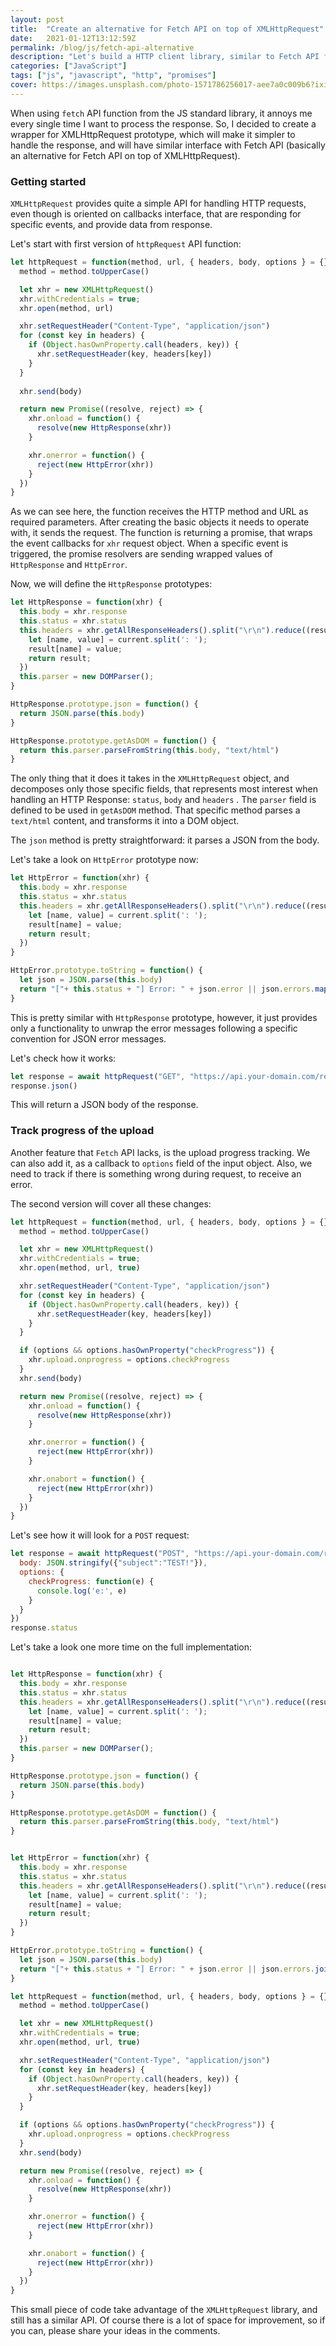 ```yaml
---
layout: post
title:  "Create an alternative for Fetch API on top of XMLHttpRequest"
date:   2021-01-12T13:12:59Z
permalink: /blog/js/fetch-api-alternative
description: "Let's build a HTTP client library, similar to Fetch API function, on top of XMLHttpRequest"
categories: ["JavaScript"]
tags: ["js", "javascript", "http", "promises"]
cover: https://images.unsplash.com/photo-1571786256017-aee7a0c009b6?ixid=MXwxMjA3fDB8MHxwaG90by1wYWdlfHx8fGVufDB8fHw%3D&ixlib=rb-1.2.1&auto=format&fit=crop&w=1850&h=750&q=80
---
```



When using `fetch` API function from the JS standard library, it annoys me every single time I want to process the response. So, I decided to create a wrapper for XMLHttpRequest prototype, which will make it simpler to handle the response, and will have similar interface with Fetch API (basically an alternative for Fetch API on top of XMLHttpRequest).

### Getting started

`XMLHttpRequest` provides quite a simple API for handling HTTP requests, even though is oriented on callbacks interface, that are responding for specific events, and provide data from response.

Let's start with first version of `httpRequest` API function:

```js
let httpRequest = function(method, url, { headers, body, options } = {}) {
  method = method.toUpperCase()

  let xhr = new XMLHttpRequest()
  xhr.withCredentials = true;
  xhr.open(method, url)

  xhr.setRequestHeader("Content-Type", "application/json")
  for (const key in headers) {
    if (Object.hasOwnProperty.call(headers, key)) {
      xhr.setRequestHeader(key, headers[key])
    }
  }
  
  xhr.send(body)

  return new Promise((resolve, reject) => {
    xhr.onload = function() {
      resolve(new HttpResponse(xhr))
    }

    xhr.onerror = function() {
      reject(new HttpError(xhr))
    }
  })
}
```

As we can see here, the function receives the HTTP method and URL as required parameters. After creating the basic objects it needs to operate with, it sends the request. The function is returning a promise, that wraps the event callbacks for `xhr` request object. When a specific event is triggered, the promise resolvers are sending wrapped values of `HttpResponse` and `HttpError`.

Now, we will define the `HttpResponse` prototypes:

```javascript
let HttpResponse = function(xhr) {
  this.body = xhr.response
  this.status = xhr.status
  this.headers = xhr.getAllResponseHeaders().split("\r\n").reduce((result, current) => {
    let [name, value] = current.split(': ');
    result[name] = value;
    return result;
  })
  this.parser = new DOMParser();
}

HttpResponse.prototype.json = function() {
  return JSON.parse(this.body)
}

HttpResponse.prototype.getAsDOM = function() {
  return this.parser.parseFromString(this.body, "text/html")
}
```

The only thing that it does it takes in the `XMLHttpRequest` object, and decomposes only those specific fields, that represents most interest when handling an HTTP Response: `status`, `body` and `headers` . The `parser` field is defined to be used in `getAsDOM` method. That specific method parses a `text/html` content, and transforms it into a DOM object.

The `json` method is pretty straightforward: it parses a JSON from the body.

Let's take a look on `HttpError` prototype now: 

```javascript
let HttpError = function(xhr) {
  this.body = xhr.response
  this.status = xhr.status
  this.headers = xhr.getAllResponseHeaders().split("\r\n").reduce((result, current) => {
    let [name, value] = current.split(': ');
    result[name] = value;
    return result;
  })
}

HttpError.prototype.toString = function() {
  let json = JSON.parse(this.body)
  return "["+ this.status + "] Error: " + json.error || json.errors.map(e => e.message).join(", ")
}
```

This is pretty similar with `HttpResponse` prototype, however, it just provides only a functionality to unwrap the error messages following a specific convention for JSON error messages.

Let's check how it works:

```js
let response = await httpRequest("GET", "https://api.your-domain.com/resource/1")
response.json()
```

This will return a JSON body of the response. 

### Track progress of the upload

Another feature that `Fetch` API lacks, is the upload progress tracking. We can also add it, as a callback to `options` field of the input object. Also, we need to track if there is something wrong during request, to receive an error.

The second version will cover all these changes:

```js
let httpRequest = function(method, url, { headers, body, options } = {}) {
  method = method.toUpperCase()

  let xhr = new XMLHttpRequest()
  xhr.withCredentials = true;
  xhr.open(method, url, true)

  xhr.setRequestHeader("Content-Type", "application/json")
  for (const key in headers) {
    if (Object.hasOwnProperty.call(headers, key)) {
      xhr.setRequestHeader(key, headers[key])
    }
  }

  if (options && options.hasOwnProperty("checkProgress")) {
    xhr.upload.onprogress = options.checkProgress
  }
  xhr.send(body)

  return new Promise((resolve, reject) => {
    xhr.onload = function() {
      resolve(new HttpResponse(xhr))
    }

    xhr.onerror = function() {
      reject(new HttpError(xhr))
    }

    xhr.onabort = function() {
      reject(new HttpError(xhr))
    }
  })
}
```


Let's see how it will look for a `POST` request:

```js
let response = await httpRequest("POST", "https://api.your-domain.com/resource", {
  body: JSON.stringify({"subject":"TEST!"}),
  options: {
    checkProgress: function(e) {
      console.log('e:', e)
    }
  }
})
response.status
```


Let's take a look one more time on the full implementation:

```javascript

let HttpResponse = function(xhr) {
  this.body = xhr.response
  this.status = xhr.status
  this.headers = xhr.getAllResponseHeaders().split("\r\n").reduce((result, current) => {
    let [name, value] = current.split(': ');
    result[name] = value;
    return result;
  })
  this.parser = new DOMParser();
}

HttpResponse.prototype.json = function() {
  return JSON.parse(this.body)
}

HttpResponse.prototype.getAsDOM = function() {
  return this.parser.parseFromString(this.body, "text/html")
}


let HttpError = function(xhr) {
  this.body = xhr.response
  this.status = xhr.status
  this.headers = xhr.getAllResponseHeaders().split("\r\n").reduce((result, current) => {
    let [name, value] = current.split(': ');
    result[name] = value;
    return result;
  })
}

HttpError.prototype.toString = function() {
  let json = JSON.parse(this.body)
  return "["+ this.status + "] Error: " + json.error || json.errors.join(", ")
}

let httpRequest = function(method, url, { headers, body, options } = {}) {
  method = method.toUpperCase()

  let xhr = new XMLHttpRequest()
  xhr.withCredentials = true;
  xhr.open(method, url, true)

  xhr.setRequestHeader("Content-Type", "application/json")
  for (const key in headers) {
    if (Object.hasOwnProperty.call(headers, key)) {
      xhr.setRequestHeader(key, headers[key])
    }
  }

  if (options && options.hasOwnProperty("checkProgress")) {
    xhr.upload.onprogress = options.checkProgress
  }
  xhr.send(body)

  return new Promise((resolve, reject) => {
    xhr.onload = function() {
      resolve(new HttpResponse(xhr))
    }

    xhr.onerror = function() {
      reject(new HttpError(xhr))
    }

    xhr.onabort = function() {
      reject(new HttpError(xhr))
    }
  })
}
```


This small piece of code take advantage of the `XMLHttpRequest` library, and still has a similar API. Of course there is a lot of space for improvement, so if you can, please share your ideas in the comments.